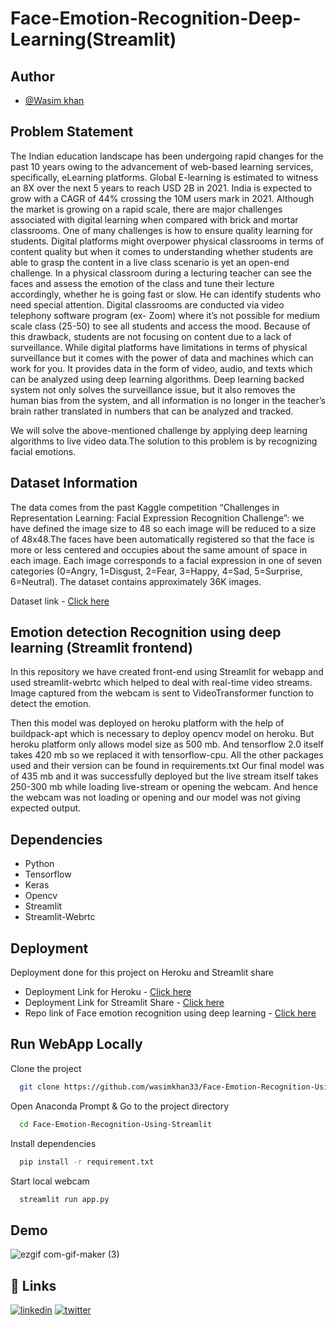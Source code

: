 # Face-Emotion-Recognition-Deep-Learning(Streamlit)

## Author

- [@Wasim khan](https://github.com/wasimkhan33/)

  
## Problem Statement 

The Indian education landscape has been undergoing rapid changes for the past 10 years owing to the advancement of web-based learning services, specifically, eLearning platforms. Global E-learning is estimated to witness an 8X over the next 5 years to reach USD 2B in 2021. India is expected to grow with a CAGR of 44% crossing the 10M users mark in 2021. Although the market is growing on a rapid scale, there are major challenges associated with digital learning when compared with brick and mortar classrooms. One of many challenges is how to ensure quality learning for students. Digital platforms might overpower physical classrooms in terms of content quality but when it comes to understanding whether students are able to grasp the content in a live class scenario is yet an open-end challenge. In a physical classroom during a lecturing teacher can see the faces and assess the emotion of the class and tune their lecture accordingly, whether he is going fast or slow. He can identify students who need special attention. Digital classrooms are conducted via video telephony software program (ex- Zoom) where it’s not possible for medium scale class (25-50) to see all students and access the mood. Because of this drawback, students are not focusing on content due to a lack of surveillance. While digital platforms have limitations in terms of physical surveillance but it comes with the power of data and machines which can work for you. It provides data in the form of video, audio, and texts which can be analyzed using deep learning algorithms. Deep learning backed system not only solves the surveillance issue, but it also removes the human bias from the system, and all information is no longer in the teacher’s brain rather translated in numbers that can be analyzed and tracked.

We will solve the above-mentioned challenge by applying deep learning algorithms to live video data.The solution to this problem is by recognizing facial emotions.
## Dataset Information

The data comes from the past Kaggle competition “Challenges in Representation Learning: Facial Expression Recognition Challenge”:
we have defined the image size to 48 so each image will be reduced to a size of 48x48.The faces have been automatically registered so that the face is more or less centered and occupies about the same amount of space in each image. Each image corresponds to a facial expression in one of seven categories (0=Angry, 1=Disgust, 2=Fear, 3=Happy, 4=Sad, 5=Surprise, 6=Neutral). The dataset contains approximately 36K images.

Dataset link - [Click here](https://www.kaggle.com/jonathanoheix/face-expression-recognition-dataset)

## Emotion detection Recognition using deep learning (Streamlit frontend)

In this repository we have created front-end using Streamlit for webapp and used streamlit-webrtc which helped to deal with real-time video streams. Image captured from the webcam is sent to VideoTransformer function to detect the emotion. 

Then this model was deployed on heroku platform with the help of buildpack-apt which is necessary to deploy opencv model on heroku. But heroku platform only allows model size as 500 mb. And tensorflow 2.0 itself takes 420 mb so we replaced it with tensorflow-cpu. All the other packages used and their version can be found in requirements.txt Our final model was of 435 mb and it was successfully deployed but the live stream itself takes 250-300 mb while loading live-stream or opening the webcam. And hence the webcam was not loading or opening and our model was not giving expected output.

## Dependencies

- Python
- Tensorflow
- Keras
- Opencv
- Streamlit
- Streamlit-Webrtc

## Deployment

Deployment done for this project on Heroku and Streamlit share

- Deployment Link for Heroku - [Click here](https://faceemotiondetection-wasim.herokuapp.com/) 
- Deployment Link for Streamlit Share - [Click here](https://share.streamlit.io/wasimkhan33/face-emotion-detection-using-streamlit/main/app.py)
- Repo link of Face emotion recognition using deep learning - [Click here](https://github.com/wasimkhan33/Face-Emotion-Recognition-Deep-Learning.git)

## Run WebApp Locally

Clone the project

```bash
  git clone https://github.com/wasimkhan33/Face-Emotion-Recognition-Using-Streamlit.git
```

Open Anaconda Prompt &
Go to the project directory
```bash
  cd Face-Emotion-Recognition-Using-Streamlit
```

Install dependencies

```bash
  pip install -r requirement.txt
```

Start local webcam

```bash
  streamlit run app.py
```

  
## Demo

![ezgif com-gif-maker (3)](https://user-images.githubusercontent.com/55997315/132886751-3c4c9b24-2030-4f53-bec8-4ae8f1fd766c.gif)

## 🔗 Links
[![linkedin](https://img.shields.io/badge/linkedin-0A66C2?style=for-the-badge&logo=linkedin&logoColor=white)](https://www.linkedin.com/in/waseem3378/)
[![twitter](https://img.shields.io/badge/github-211F1F?style=for-the-badge&logo=github&logoColor=white)](https://github.com/wasimkhan33)

  
